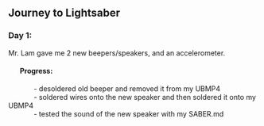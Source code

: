 ## **Journey to Lightsaber**

### Day 1:
Mr. Lam gave me 2 new beepers/speakers, and an accelerometer. 
#### &nbsp;&nbsp;&nbsp;&nbsp;&nbsp;&nbsp; Progress:
&nbsp;&nbsp;&nbsp;&nbsp;&nbsp;&nbsp;&nbsp;&nbsp;&nbsp;&nbsp;&nbsp;&nbsp; - desoldered old beeper and removed it from my UBMP4  
&nbsp;&nbsp;&nbsp;&nbsp;&nbsp;&nbsp;&nbsp;&nbsp;&nbsp;&nbsp;&nbsp;&nbsp; - soldered wires onto the new speaker and then soldered it onto my UBMP4  
&nbsp;&nbsp;&nbsp;&nbsp;&nbsp;&nbsp;&nbsp;&nbsp;&nbsp;&nbsp;&nbsp;&nbsp; - tested the sound of the new speaker with my SABER.md


